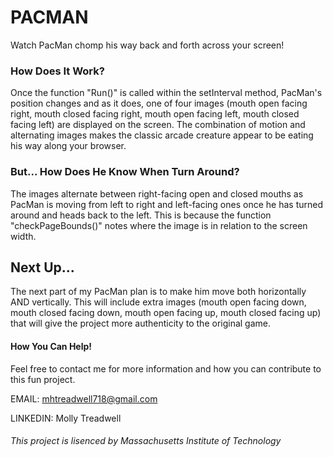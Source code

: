 # PACMAN

Watch PacMan chomp his way back and forth across your screen! 

### How Does It Work?

Once the function "Run()" is called within the setInterval method, PacMan's position changes and as it does, one of four images (mouth open facing right, mouth closed facing right, mouth open facing left, mouth closed facing left) are displayed on the screen. The combination of motion and alternating images makes the classic arcade creature appear to be eating his way along your browser.

### But... How Does He Know When Turn Around?

The images alternate between right-facing open and closed mouths as PacMan is moving from left to right and left-facing ones once he has turned around and heads back to the left. This is because the function "checkPageBounds()" notes where the image is in relation to the screen width. 

## Next Up...

The next part of my PacMan plan is to make him move both horizontally AND vertically. This will include extra images (mouth open facing down, mouth closed facing down, mouth open facing up, mouth closed facing up) that will give the project more authenticity to the original game.

#### How You Can Help!

Feel free to contact me for more information and how you can contribute to this fun project.

EMAIL: mhtreadwell718@gmail.com

LINKEDIN: Molly Treadwell

###### This project is lisenced by Massachusetts Institute of Technology 
